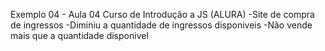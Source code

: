 Exemplo 04 - Aula 04 Curso de Introdução a JS (ALURA)
-Site de compra de ingressos
  -Diminiu a quantidade de ingressos disponiveis
  -Não vende mais que a quantidade disponivel
